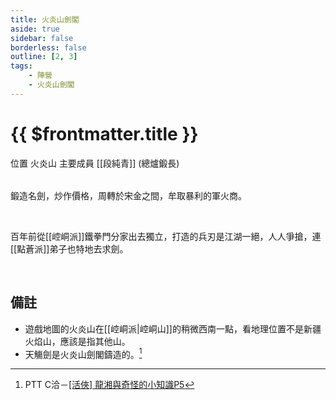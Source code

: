 ```yaml
---
title: 火炎山劍閣
aside: true
sidebar: false
borderless: false
outline: [2, 3]
tags:
    - 陣營
    - 火炎山劍閣
---
```


# {{ $frontmatter.title }}

<InfoList position="right">
	<Info title="陣營資料" :open=true>
		<table>
			<ChTr>
				<ChTd isTitle=true>
					位置
				</ChTd>
				<ChTd>
					火炎山
				</ChTd>
			</ChTr>
            <ChTr>
				<ChTd isTitle=true position='center'>
					主要成員
				</ChTd>
			</ChTr>
			<ChTr>
                <ChTd position='center'>
                    [[段純青]] (總爐鍛長)
                </ChTd>
            </ChTr>
		</table>
	</Info>
</InfoList>

鍛造名劍，炒作價格，周轉於宋金之間，牟取暴利的軍火商。

<br>

百年前從[[崆峒派]]鐵拳門分家出去獨立，打造的兵刃是江湖一絕，人人爭搶，連[[點蒼派]]弟子也特地去求劍。

<br clear="all">

## 備註

- 遊戲地圖的火炎山在[[崆峒派|崆峒山]]的稍微西南一點，看地理位置不是新疆火焰山，應該是指其他山。
- 天觴劍是火炎山劍閣鑄造的。[^1]

[^1]: PTT C洽－[\[活俠\] 龍湘與奇怪的小知識P5](https://www.ptt.cc/bbs/C_Chat/M.1730548284.A.0F0.html)